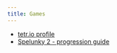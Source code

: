 ```yaml
---
title: Games
---
```


- [tetr.io profile](https://ch.tetr.io/u/wqwqwq)
- [Spelunky 2 - progression guide](https://docs.google.com/spreadsheets/d/1LqvgWWfybs6BTFVSKtN_bq8ddY3YhRucKZTnQIc0Zzg/edit)
